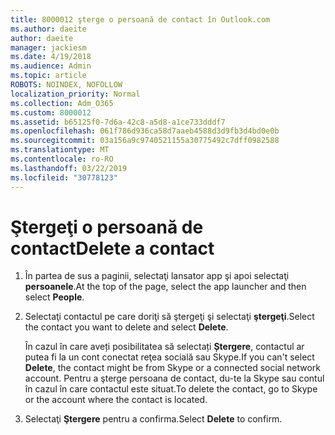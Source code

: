```yaml
---
title: 8000012 şterge o persoană de contact în Outlook.com
ms.author: daeite
author: daeite
manager: jackiesm
ms.date: 4/19/2018
ms.audience: Admin
ms.topic: article
ROBOTS: NOINDEX, NOFOLLOW
localization_priority: Normal
ms.collection: Adm_O365
ms.custom: 8000012
ms.assetid: b65125f0-7d6a-42c8-a5d8-a1ce733dddf7
ms.openlocfilehash: 061f786d936ca58d7aaeb4588d3d9fb3d4bd0e0b
ms.sourcegitcommit: 03a156a9c9740521155a30775492c7dff0982588
ms.translationtype: MT
ms.contentlocale: ro-RO
ms.lasthandoff: 03/22/2019
ms.locfileid: "30778123"
---
```

# <a name="delete-a-contact"></a><span data-ttu-id="c67db-102">Ştergeţi o persoană de contact</span><span class="sxs-lookup"><span data-stu-id="c67db-102">Delete a contact</span></span>

1. <span data-ttu-id="c67db-103">În partea de sus a paginii, selectaţi lansator app şi apoi selectaţi **persoanele**.</span><span class="sxs-lookup"><span data-stu-id="c67db-103">At the top of the page, select the app launcher  and then select **People**.</span></span> 
    
2. <span data-ttu-id="c67db-104">Selectaţi contactul pe care doriţi să ştergeţi şi selectaţi **ştergeţi**.</span><span class="sxs-lookup"><span data-stu-id="c67db-104">Select the contact you want to delete and select **Delete**.</span></span>
    
    <span data-ttu-id="c67db-105">În cazul în care aveți posibilitatea să selectați **Ștergere**, contactul ar putea fi la un cont conectat reţea socială sau Skype.</span><span class="sxs-lookup"><span data-stu-id="c67db-105">If you can't select **Delete**, the contact might be from Skype or a connected social network account.</span></span> <span data-ttu-id="c67db-106">Pentru a şterge persoana de contact, du-te la Skype sau contul în cazul în care contactul este situat.</span><span class="sxs-lookup"><span data-stu-id="c67db-106">To delete the contact, go to Skype or the account where the contact is located.</span></span>
    
3. <span data-ttu-id="c67db-107">Selectaţi **Ştergere** pentru a confirma.</span><span class="sxs-lookup"><span data-stu-id="c67db-107">Select **Delete** to confirm.</span></span> 
    

